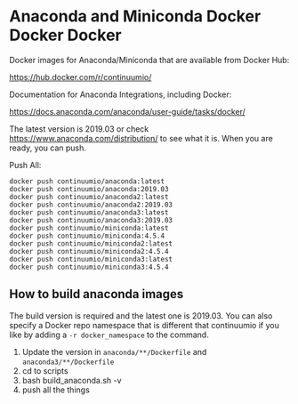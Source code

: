 # Anaconda and Miniconda Docker Docker Docker

Docker images for Anaconda/Miniconda that are available from Docker Hub:

https://hub.docker.com/r/continuumio/

Documentation for Anaconda Integrations, including Docker:

https://docs.anaconda.com/anaconda/user-guide/tasks/docker/

The latest version is 2019.03 or check https://www.anaconda.com/distribution/ to
see what it is. When you are ready, you can push.

Push All:

```
docker push continuumio/anaconda:latest
docker push continuumio/anaconda:2019.03
docker push continuumio/anaconda2:latest
docker push continuumio/anaconda2:2019.03
docker push continuumio/anaconda3:latest
docker push continuumio/anaconda3:2019.03
docker push continuumio/miniconda:latest
docker push continuumio/miniconda:4.5.4
docker push continuumio/miniconda2:latest
docker push continuumio/miniconda2:4.5.4
docker push continuumio/miniconda3:latest
docker push continuumio/miniconda3:4.5.4
```

## How to build anaconda images
The build version is required and the latest one is 2019.03. You can also
specify a Docker repo namespace that is different that continuumio if you like
by adding a `-r docker_namespace` to the command.

1. Update the version in `anaconda/**/Dockerfile` and `anaconda3/**/Dockerfile`
2. cd to scripts
3. bash build_anaconda.sh -v <version>
4. push all the things
